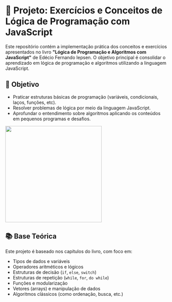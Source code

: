 # 📘 Projeto: Exercícios e Conceitos de Lógica de Programação com JavaScript

Este repositório contém a implementação prática dos conceitos e exercícios apresentados no livro **"Lógica de Programação e Algoritmos com JavaScript"** de Edécio Fernando Iepsen. O objetivo principal é consolidar o aprendizado em lógica de programação e algoritmos utilizando a linguagem JavaScript.

## 🧠 Objetivo

- Praticar estruturas básicas de programação (variáveis, condicionais, laços, funções, etc).
- Resolver problemas de lógica por meio da linguagem JavaScript.
- Aprofundar o entendimento sobre algoritmos aplicando os conteúdos em pequenos programas e desafios.
  <br>

 <img src="https://github.com/user-attachments/assets/3f0a00b6-e729-4a1a-b151-bfe3ebe58804" style="width: 300px; height: auto;" />

<br>

## 📚 Base Teórica

Este projeto é baseado nos capítulos do livro, com foco em:

- Tipos de dados e variáveis
- Operadores aritméticos e lógicos
- Estruturas de decisão (`if`, `else`, `switch`)
- Estruturas de repetição (`while`, `for`, `do while`)
- Funções e modularização
- Vetores (arrays) e manipulação de dados
- Algoritmos clássicos (como ordenação, busca, etc.)
